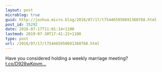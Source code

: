 ```yaml
---
layout: post
microblog: true
guid: http://joshua.micro.blog/2016/07/17/t754465950691360768.html
post_id: 35292
date: 2016-07-17T11:01:14+1100
lastmod: 2019-07-30T17:41:22+1100
type: post
url: /2016/07/17/t754465950691360768.html
---
```

Have you considered holding a weekly marriage meeting? [t.co/D928wKpvm...](https://t.co/D928wKpvmq)
